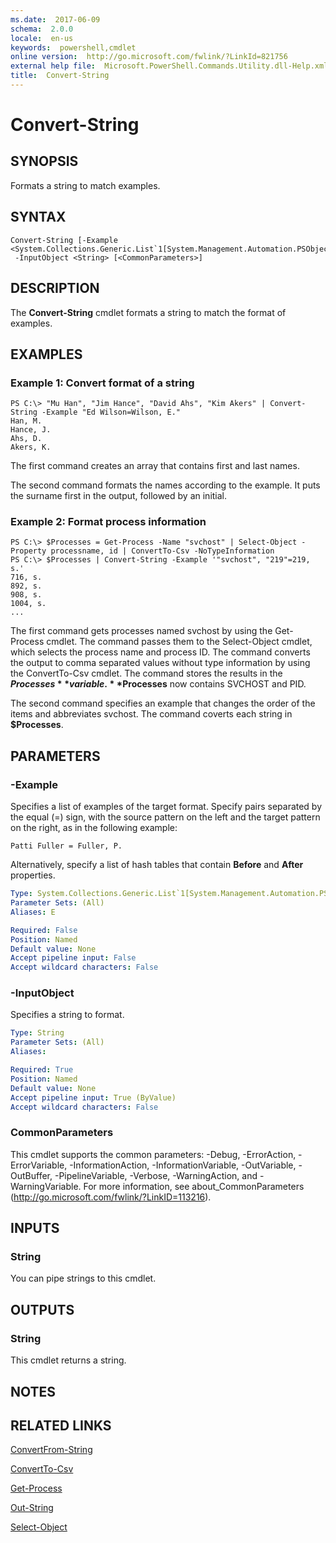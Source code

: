 ```yaml
---
ms.date:  2017-06-09
schema:  2.0.0
locale:  en-us
keywords:  powershell,cmdlet
online version:  http://go.microsoft.com/fwlink/?LinkId=821756
external help file:  Microsoft.PowerShell.Commands.Utility.dll-Help.xml
title:  Convert-String
---
```


# Convert-String

## SYNOPSIS
Formats a string to match examples.

## SYNTAX

```
Convert-String [-Example <System.Collections.Generic.List`1[System.Management.Automation.PSObject]>]
 -InputObject <String> [<CommonParameters>]
```

## DESCRIPTION
The **Convert-String** cmdlet formats a string to match the format of examples.

## EXAMPLES

### Example 1: Convert format of a string
```
PS C:\> "Mu Han", "Jim Hance", "David Ahs", "Kim Akers" | Convert-String -Example "Ed Wilson=Wilson, E."
Han, M.
Hance, J.
Ahs, D.
Akers, K.
```

The first command creates an array that contains first and last names.

The second command formats the names according to the example.
It puts the surname first in the output, followed by an initial.

### Example 2: Format process information
```
PS C:\> $Processes = Get-Process -Name "svchost" | Select-Object -Property processname, id | ConvertTo-Csv -NoTypeInformation
PS C:\> $Processes | Convert-String -Example '"svchost", "219"=219, s.'
716, s. 
892, s. 
908, s. 
1004, s.
...
```

The first command gets processes named svchost by using the Get-Process cmdlet.
The command passes them to the Select-Object cmdlet, which selects the process name and process ID.
The command converts the output to comma separated values without type information by using the ConvertTo-Csv cmdlet.
The command stores the results in the **$Processes** variable.
**$Processes** now contains SVCHOST and PID.

The second command specifies an example that changes the order of the items and abbreviates svchost.
The command coverts each string in **$Processes**.

## PARAMETERS

### -Example
Specifies a list of examples of the target format.
Specify pairs separated by the equal (=) sign, with the source pattern on the left and the target pattern on the right, as in the following example: 

`Patti Fuller = Fuller, P.`

Alternatively, specify a list of hash tables that contain **Before** and **After** properties.

```yaml
Type: System.Collections.Generic.List`1[System.Management.Automation.PSObject]
Parameter Sets: (All)
Aliases: E

Required: False
Position: Named
Default value: None
Accept pipeline input: False
Accept wildcard characters: False
```

### -InputObject
Specifies a string to format.

```yaml
Type: String
Parameter Sets: (All)
Aliases: 

Required: True
Position: Named
Default value: None
Accept pipeline input: True (ByValue)
Accept wildcard characters: False
```

### CommonParameters
This cmdlet supports the common parameters: -Debug, -ErrorAction, -ErrorVariable, -InformationAction, -InformationVariable, -OutVariable, -OutBuffer, -PipelineVariable, -Verbose, -WarningAction, and -WarningVariable. For more information, see about_CommonParameters (http://go.microsoft.com/fwlink/?LinkID=113216).

## INPUTS

### String
You can pipe strings to this cmdlet.

## OUTPUTS

### String
This cmdlet returns a string.

## NOTES

## RELATED LINKS

[ConvertFrom-String](ConvertFrom-String.md)

[ConvertTo-Csv](ConvertTo-Csv.md)

[Get-Process](../Microsoft.PowerShell.Management/Get-Process.md)

[Out-String](Out-String.md)

[Select-Object](Select-Object.md)

